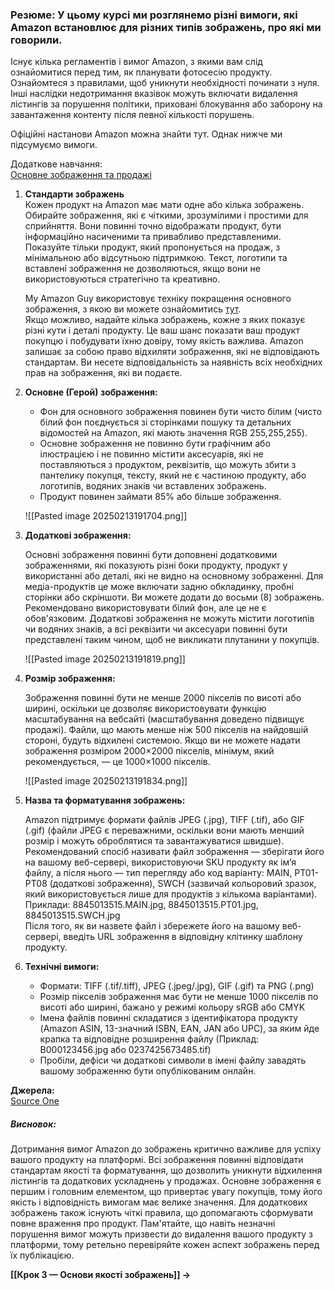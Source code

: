 ### **Резюме**:  У цьому курсі ми розглянемо різні вимоги, які Amazon встановлює для різних типів зображень, про які ми говорили.

Існує кілька регламентів і вимог Amazon, з якими вам слід ознайомитися перед тим, як планувати фотосесію продукту. Ознайомтеся з правилами, щоб уникнути необхідності починати з нуля. Інші наслідки недотримання вказівок можуть включати видалення лістингів за порушення політики, приховані блокування або заборону на завантаження контенту після певної кількості порушень.

Офіційні настанови Amazon можна знайти тут. Однак нижче ми підсумуємо вимоги.

Додаткове навчання:  
[Основне зображення та продажі](https://www.youtube.com/watch?v=92DpEN5U1Ew&t)

1. **Стандарти зображень**  
    Кожен продукт на Amazon має мати одне або кілька зображень. Обирайте зображення, які є чіткими, зрозумілими і простими для сприйняття. Вони повинні точно відображати продукт, бути інформаційно насиченими та привабливо представленими. Показуйте тільки продукт, який пропонується на продаж, з мінімальною або відсутньою підтримкою. Текст, логотипи та вставлені зображення не дозволяються, якщо вони не використовуються стратегічно та креативно.
    
    My Amazon Guy використовує техніку покращення основного зображення, з якою ви можете ознайомитись [тут](https://myamazonguy.com/photography/amazon-listings-amazon-photo-best-practices/).  
    Якщо можливо, надайте кілька зображень, кожне з яких показує різні кути і деталі продукту. Це ваш шанс показати ваш продукт покупцю і побудувати їхню довіру, тому якість важлива. Amazon залишає за собою право відхиляти зображення, які не відповідають стандартам. Ви несете відповідальність за наявність всіх необхідних прав на зображення, які ви подаєте.
    
2. **Основне (Герой) зображення:**
    
    - Фон для основного зображення повинен бути чисто білим (чисто білий фон поєднується зі сторінками пошуку та детальних відомостей на Amazon, які мають значення RGB 255,255,255).
    - Основне зображення не повинно бути графічним або ілюстрацією і не повинно містити аксесуарів, які не поставляються з продуктом, реквізитів, що можуть збити з пантелику покупця, тексту, який не є частиною продукту, або логотипів, водяних знаків чи вставлених зображень.
    - Продукт повинен займати 85% або більше зображення.
    
	![[Pasted image 20250213191704.png]]
    
3. **Додаткові зображення:**
    
    Основні зображення повинні бути доповнені додатковими зображеннями, які показують різні боки продукту, продукт у використанні або деталі, які не видно на основному зображенні. Для медіа-продуктів це може включати задню обкладинку, пробні сторінки або скріншоти. Ви можете додати до восьми (8) зображень.  
    Рекомендовано використовувати білий фон, але це не є обов'язковим. Додаткові зображення не можуть містити логотипів чи водяних знаків, а всі реквізити чи аксесуари повинні бути представлені таким чином, щоб не викликати плутанини у покупців.
    
	![[Pasted image 20250213191819.png]]
    
4. **Розмір зображення:**
    
    Зображення повинні бути не менше 2000 пікселів по висоті або ширині, оскільки це дозволяє використовувати функцію масштабування на вебсайті (масштабування доведено підвищує продажі). Файли, що мають менше ніж 500 пікселів на найдовшій стороні, будуть відхилені системою. Якщо ви не можете надати зображення розміром 2000×2000 пікселів, мінімум, який рекомендується, — це 1000×1000 пікселів.
    
	![[Pasted image 20250213191834.png]]
    
5. **Назва та форматування зображень:**
    
    Amazon підтримує формати файлів JPEG (.jpg), TIFF (.tif), або GIF (.gif) (файли JPEG є переважними, оскільки вони мають менший розмір і можуть оброблятися та завантажуватися швидше).  
    Рекомендований спосіб називати файл зображення — зберігати його на вашому веб-сервері, використовуючи SKU продукту як ім’я файлу, а після нього — тип перегляду або код варіанту: MAIN, PT01-PT08 (додаткові зображення), SWCH (зазвичай кольоровий зразок, який використовується лише для продуктів з кількома варіантами). Приклади: 8845013515.MAIN.jpg, 8845013515.PT01.jpg, 8845013515.SWCH.jpg  
    Після того, як ви назвете файл і збережете його на вашому веб-сервері, введіть URL зображення в відповідну клітинку шаблону продукту.
    
6. **Технічні вимоги:**
    
    - Формати: TIFF (.tif/.tiff), JPEG (.jpeg/.jpg), GIF (.gif) та PNG (.png)
    - Розмір пікселів зображення має бути не менше 1000 пікселів по висоті або ширині, бажано у режимі кольору sRGB або CMYK
    - Імена файлів повинні складатися з ідентифікатора продукту (Amazon ASIN, 13-значний ISBN, EAN, JAN або UPC), за яким йде крапка та відповідне розширення файлу (Приклад: B000123456.jpg або 0237425673485.tif)
    - Пробіли, дефіси чи додаткові символи в імені файлу завадять вашому зображенню бути опублікованим онлайн.

**Джерела:**  
[Source One](https://sell.amazon.com/blog/amazon-product-listings)  
##### **Висновок**:
Дотримання вимог Amazon до зображень критично важливе для успіху вашого продукту на платформі. Всі зображення повинні відповідати стандартам якості та форматування, що дозволить уникнути відхилення лістингів та додаткових ускладнень у продажах. Основне зображення є першим і головним елементом, що привертає увагу покупців, тому його якість і відповідність вимогам має велике значення. Для додаткових зображень також існують чіткі правила, що допомагають сформувати повне враження про продукт. Пам'ятайте, що навіть незначні порушення вимог можуть призвести до видалення вашого продукту з платформи, тому ретельно перевіряйте кожен аспект зображень перед їх публікацією.

**[[Крок 3 — Основи якості зображень]] →**
